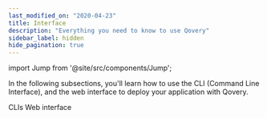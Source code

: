 ```yaml
---
last_modified_on: "2020-04-23"
title: Interface
description: "Everything you need to know to use Qovery"
sidebar_label: hidden
hide_pagination: true
---
```


import Jump from '@site/src/components/Jump';

In the following subsections, you'll learn how to use the CLI (Command Line Interface), and the web interface to deploy your application with Qovery.

<Jump to="/docs/using-qovery/interface/cli/">CLIs</Jump>
<Jump to="/docs/using-qovery/interface/web-interface/">Web interface</Jump>




